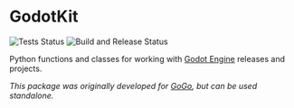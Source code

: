 # GodotKit

![Tests Status](https://github.com/krosseye/godotkit/actions/workflows/tests.yml/badge.svg)
![Build and Release Status](https://github.com/krosseye/godotkit/actions/workflows/release.yml/badge.svg)

Python functions and classes for working with [Godot Engine](https://godotengine.org/) releases and projects.

*This package was originally developed for *[GoGo](https://github.com/krosseye/gogo)*, but can be used standalone.*
